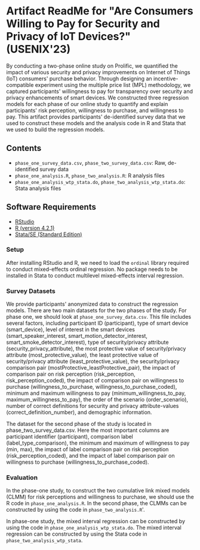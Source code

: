 # Artifact ReadMe for "Are Consumers Willing to Pay for Security and Privacy of IoT Devices?" (USENIX'23)

By conducting a two-phase online study on Prolific, we quantified the impact of various security and privacy improvements on Internet of Things (IoT) consumers' purchase behavior. Through designing an incentive-compatible experiment using the multiple price list (MPL) methodology, we captured participants' willingness to pay for transparency over security and privacy enhancements of smart devices. We constructed three regression models for each phase of our online study to quantify and explain participants' risk perception, willingness to purchase, and willingness to pay. This artifact provides participants' de-identified survey data that we used to construct these models and the analysis code in R and Stata that we used to build the regression models.

## Contents
- ``phase_one_survey_data.csv``, ``phase_two_survey_data.csv``: Raw, de-identified survey data
- ``phase_one_analysis.R``, ``phase_two_analysis.R``: R analysis files
- ``phase_one_analysis_wtp_stata.do``, ``phase_two_analysis_wtp_stata.do``: Stata analysis files

## Software Requirements
- [RStudio](https://www.rstudio.com/products/rstudio/download/)
- [R (version 4.2.1)](https://cran.r-project.org/bin/macosx/)
- [Stata/SE (Standard Edition)](https://www.stata.com/products/mac/)

### Setup
After installing RStudio and R, we need to load the ``ordinal`` library required to conduct mixed-effects ordinal regression. No package needs to be installed in Stata to conduct multilevel mixed-effects interval regression.

### Survey Datasets
We provide participants' anonymized data to construct the regression models. There are two main datasets for the two phases of the study. For phase one, we should look at ``phase_one_survey_data.csv``. This file includes several factors, including participant ID (participant), type of smart device (smart_device), level of interest in the smart devices (smart_speaker_interest, smart_motion_detector_interest, smart_smoke_detector_interest), type of security/privacy attribute (security_privacy_attribute), the most protective value of security/privacy attribute (most_protective_value), the least protective value of security/privacy attribute (least_protective_value), the security/privacy comparison pair (mostProtective_leastProtective_pair), the impact of comparison pair on risk perception (risk_perception, risk_perception_coded), the impact of comparison pair on willingness to purchase (willingness_to_purchase, willingness_to_purchase_coded), minimum and maximum willingness to pay (minimum_willingness_to_pay, maximum_willingness_to_pay), the order of the scenario (order_scenario), number of correct definitions for security and privacy attribute-values (correct_definition_number), and demographic information. 

The dataset for the second phase of the study is located in phase_two_survey_data.csv. Here the most important columns are participant identifier (participant), comparison label (label_type_comparison), the minimum and maximum of willingness to pay (min, max), the impact of label comparison pair on risk perception (risk_perception_coded), and the impact of label comparison pair on willingness to purchase (willingness_to_purchase_coded).


### Evaluation
In the phase-one study, to construct the two cumulative link mixed models (CLMM) for risk perceptions and willingness to purchase, we should use the R code in ``phase_one_analysis.R``. In the second phase, the CLMMs can be constructed by using the code in ``phase_two_analysis.R``'. 

In phase-one study, the mixed interval regression can be constructed by using the code in ``phase_one_analysis_wtp_stata.do``. The mixed interval regression can be constructed by using the Stata code in ``phase_two_analysis_wtp_stata``.
